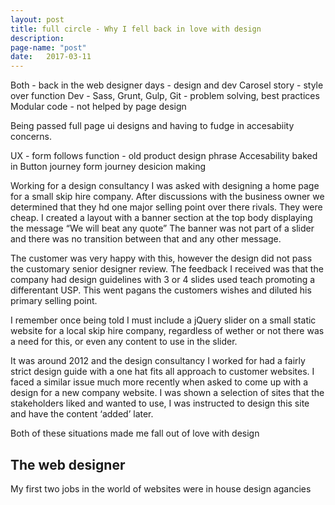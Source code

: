 ```yaml
---
layout: post
title: full circle - Why I fell back in love with design
description:
page-name: "post"
date:   2017-03-11
---
```


Both - back in the web designer days - design and dev
Carosel story - style over function
Dev - Sass, Grunt, Gulp, Git - problem solving, best practices
Modular code - not helped by page design

Being passed full page ui designs and having to fudge in accesabiity concerns.

UX - form follows function - old product design phrase
Accesability baked in
Button journey
form journey
desicion making

Working for a design consultancy I was asked with designing a home page for a small skip hire company. After discussions with the business owner we determined that they hd one major selling point over there rivals. They were cheap. I created a layout with a banner section at the top body displaying the message “We will beat any quote” The banner was not part of a slider and there was no transition between that and any other message.

The customer was very happy with this, however the design did not pass the customary senior designer review. The feedback I received was that the company had design guidelines with 3 or 4 slides used teach promoting a differentant USP. This went pagans the customers wishes and diluted his primary selling point.

I remember once being told I must include a jQuery slider on a small static website for a local skip hire company, regardless of wether or not there was a need for this, or even any content to use in the slider.

It was around 2012 and the design consultancy I worked for had a fairly strict design guide with a one hat fits all approach to customer websites. I faced a similar issue much more recently when asked to come up with a design for a new company website. I was shown a selection of sites that the stakeholders liked and wanted to use, I was instructed to design this site and have the content ‘added’ later.

Both of these situations made me fall out of love with design


## The web designer

My first two jobs in the world of websites were in house design agancies

